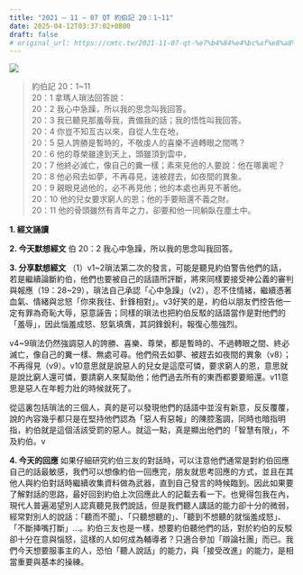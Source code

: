 ```yaml
---
title: "2021 – 11 – 07 QT 約伯記 20：1~11"
date: 2025-04-12T03:37:02+0800
draft: false
# original_url: https://cmtc.tw/2021-11-07-qt-%e7%b4%84%e4%bc%af%e8%a8%98-20%ef%bc%9a111
---
```


![](/images/qt.jpg)
> 約伯記 20：1\~11  
> 20：1 拿瑪人瑣法回答說：  
> 20：2 我心中急躁，所以我的思念叫我回答。  
> 20：3 我已聽見那羞辱我，責備我的話；我的悟性叫我回答。  
> 20：4 你豈不知亙古以來，自從人生在地，  
> 20：5 惡人誇勝是暫時的，不敬虔人的喜樂不過轉眼之間嗎？  
> 20：6 他的尊榮雖達到天上，頭雖頂到雲中，  
> 20：7 他終必滅亡，像自己的糞一樣；素來見他的人要說：他在哪裏呢？  
> 20：8 他必飛去如夢，不再尋見，速被趕去，如夜間的異象。  
> 20：9 親眼見過他的，必不再見他；他的本處也再見不著他。  
> 20：10 他的兒女要求窮人的恩；他的手要賠還不義之財。  
> 20：11 他的骨頭雖然有青年之力，卻要和他一同躺臥在塵土中。

**1. 經文誦讀**

**2.  今天默想經文**
伯 20：2 我心中急躁，所以我的思念叫我回答。

**3. 分享默想經文**
（1）v1\~2瑣法第二次的發言，可能是聽見約伯警告他們的話，若是繼續論斷約伯，他們也要被自己的話語所評斷，將來同樣要接受神公義的審判與報應（19：28\~29），瑣法自己承認「心中急躁」（v2），忍不住情緒，繼續憑著血氣、情緒與忿怒「你來我往、針鋒相對」。v3好笑的是，約伯以朋友們控告他一定有罪為奇恥大辱，惡意誣告；同樣的瑣法也把約伯反駁的話語當作是對他們的「羞辱」，因此惱羞成怒、怒氣填膺，其詞鋒銳利，報復心態強烈。

v4\~9瑣法仍然強調惡人的誇勝、喜樂、尊榮，都是暫時的、不過轉眼之間、終必滅亡，像自己的糞一樣、無處可尋。他們飛去如夢、被趕去如夜間的異象（v8）；不再得見（v9）。v10意思就是說惡人的兒女是這麼可憐，要求窮人的恩，意思就是說比窮人還可憐，要請窮人來幫助他；他們過去所有的東西都要要賠還。v11意思是惡人在年輕力壯的時候就死了。

從這裏包括瑣法的三個人，真的是可以發現他們的話語中並沒有新意，反反覆覆，說的內容幾乎都只是在堅持他們認為「惡人有惡報」的陳腔濫調，同時也暗指明指，約伯就是這個活該受罰的惡人。就這一點，真是顯出他們的「智慧有限」，不及約伯。v

**4. 今天的回應**
如果仔細研究約伯三友的對話時，可以注意他們通常是對約伯回應自己的話最敏感，我們可以想像約伯一回應完，朋友就思考回應的方式，並且在其他人與約伯對話時繼續收集資料做為武器，直到自己發言的時候臨到。因此如果要了解對話的思路，最好回到約伯上次回應此人的記載去看一下。也覺得包我在內，現代人普遍渴望別人認真聽見我們說話，但是我們聽人講話的能力卻十分的微弱，經常對別人的說話：「聽而不聞」、「只聽想聽的」、「聽到不想聽的就惱羞成怒」、「不斷挿嘴打斷」…。約伯三友也是一樣，想要約伯聽他們的話，對於約伯的反駁卻十分在意與惱怒，這樣的人如何成為輔導者？只適合參加「辯論社團」而已。我們今天想要服事主的人，恐怕「聽人說話」的能力，與「接受改進」的能力，是相當重要與基本的操練。
